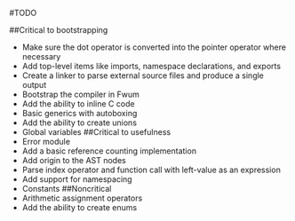 #TODO

##Critical to bootstrapping
- Make sure the dot operator is converted into the pointer operator where necessary
- Add top-level items like imports, namespace declarations, and exports
- Create a linker to parse external source files and produce a single output
- Bootstrap the compiler in Fwum
- Add the ability to inline C code
- Basic generics with autoboxing
- Add the ability to create unions
- Global variables
##Critical to usefulness
- Error module
- Add a basic reference counting implementation
- Add origin to the AST nodes
- Parse index operator and function call with left-value as an expression
- Add support for namespacing
- Constants
##Noncritical
- Arithmetic assignment operators
- Add the ability to create enums
